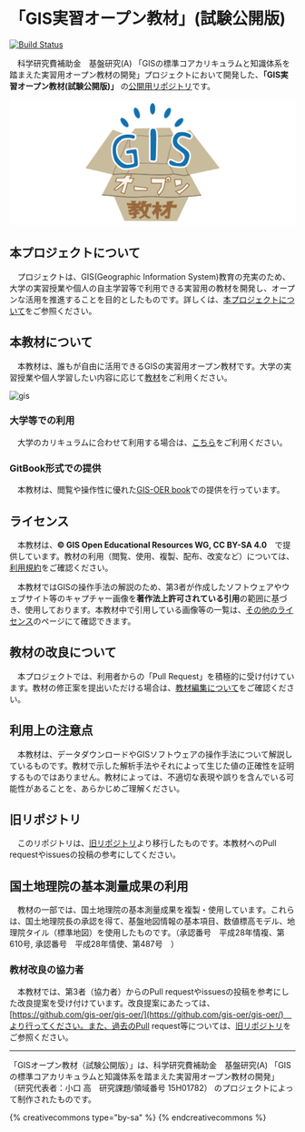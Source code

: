 # 「GIS実習オープン教材」(試験公開版)

[![Build Status](https://travis-ci.org/gis-oer/gis-oer.svg?branch=master)](https://travis-ci.org/gis-oer/gis-oer)

　科学研究費補助金　基盤研究(A) 「GISの標準コアカリキュラムと知識体系を踏まえた実習用オープン教材の開発」プロジェクトにおいて開発した、**「GIS実習オープン教材(試験公開版)」** の[公開用リポジトリ](https://github.com/gis-oer/gis-oer/)です。

![gis](./img/topimage.png)

## 本プロジェクトについて
　プロジェクトは、GIS(Geographic Information System)教育の充実のため、大学の実習授業や個人の自主学習等で利用できる実習用の教材を開発し、オープンな活用を推進することを目的としたものです。詳しくは、[本プロジェクトについて](./本プロジェクトについて.md)をご参照ください。

## 本教材について
　本教材は、誰もが自由に活用できるGISの実習用オープン教材です。大学の実習授業や個人学習したい内容に応じて[教材](./GISオープン教材/README.md)をご利用ください。

![gis](./img/demo.gif)

### 大学等での利用
　大学のカリキュラムに合わせて利用する場合は、[こちら](./GISオープン教材/課題/README.md)をご利用ください。

### GitBook形式での提供
　本教材は、閲覧や操作性に優れた[GIS-OER  book](https://gis-oer.github.io/gitbook/book/)での提供を行っています。

## ライセンス
　本教材は、**© GIS Open Educational Resources WG, CC BY-SA 4.0**　で提供しています。教材の利用（閲覧、使用、複製、配布、改変など）については、[利用規約]をご確認ください。

　本教材ではGISの操作手法の解説のため、第3者が作成したソフトウェアやウェブサイト等のキャプチャー画像を**著作法上許可されている引用**の範囲に基づき、使用しております。本教材中で引用している画像等の一覧は、[その他のライセンス]のページにて確認できます。

## 教材の改良について
　本プロジェクトでは、利用者からの「Pull Request」を積極的に受け付けています。教材の修正案を提出いただける場合は、[教材編集について]をご確認ください。

## 利用上の注意点
　本教材は、データダウンロードやGISソフトウェアの操作手法について解説しているものです。教材で示した解析手法やそれによって生じた値の正確性を証明するものではありません。教材によっては、不適切な表現や誤りを含んでいる可能性があることを、あらかじめご理解ください。

## 旧リポジトリ
　このリポジトリは、[旧リポジトリ]より移行したものです。本教材へのPull requestやissuesの投稿の参考にしてください。

## 国土地理院の基本測量成果の利用
　教材の一部では、国土地理院の基本測量成果を複製・使用しています。これらは、国土地理院長の承認を得て、基盤地図情報の基本項目、数値標高モデル、地理院タイル（標準地図）を使用したものです。（承認番号　平成28年情複、第610号, 承認番号　平成28年情使、第487号　）

### 教材改良の協力者
　本教材では、第3者（協力者）からのPull requestやissuesの投稿を参考にした改良提案を受け付けています。改良提案にあたっては、[https://github.com/gis-oer/gis-oer/](https://github.com/gis-oer/gis-oer/)　より行ってください。また、過去のPull request等については、[旧リポジトリ]をご参照ください。

---------------

「GISオープン教材（試験公開版）」は、科学研究費補助金　基盤研究(A) 「GISの標準コアカリキュラムと知識体系を踏まえた実習用オープン教材の開発」 （研究代表者：小口 高　研究課題/領域番号	15H01782） のプロジェクトによって制作されたものです。


{% creativecommons type="by-sa" %}
{% endcreativecommons %}


[旧リポジトリ]:https://github.com/yamauchi-inochu/demo
[その他のライセンス]:./GISオープン教材/その他のライセンスについて.md
[教材編集について]:./GISオープン教材/教材編集について.md
[利用規約]:./利用規約.md
